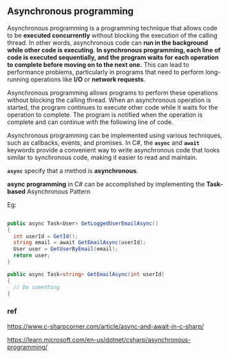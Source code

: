 ## Asynchronous programming

Asynchronous programming is a programming technique that allows code to be **executed concurrently** without blocking the execution of the calling thread. In other words, asynchronous code can **run in the background while other code is executing**. **In synchronous programming, each line of code is executed sequentially, and the program waits for each operation to complete before moving on to the next one.** This can lead to performance problems, particularly in programs that need to perform long-running operations like **I/O** or **network requests**.


Asynchronous programming allows programs to perform these operations without blocking the calling thread. When an asynchronous operation is started, the program continues to execute other code while it waits for the operation to complete. The program is notified when the operation is complete and can continue with the following line of code.

Asynchronous programming can be implemented using various techniques, such as callbacks, events, and promises. In C#, the **`async`** and **`await`** keywords provide a convenient way to write asynchronous code that looks similar to synchronous code, making it easier to read and maintain.


**`async`** specify that a method is **asynchronous**.

**async programming** in C# can be accomplished by implementing the **Task-based** Asynchronous Pattern

Eg:
```cs

public async Task<User> GetLoggedUserEmailAsync()
{
  int userId = GetId();
  string email = await GetEmailAsync(userId);
  User user = GetUserByEmail(email);
  return user;
}

public async Task<string> GetEmailAsync(int userId)
{
  // Do something
}


```



### ref
https://www.c-sharpcorner.com/article/async-and-await-in-c-sharp/

https://learn.microsoft.com/en-us/dotnet/csharp/asynchronous-programming/


